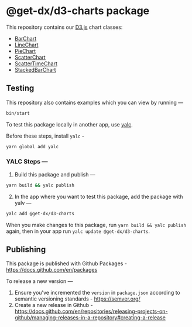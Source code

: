 # @get-dx/d3-charts package

This repository contains our [D3.js](https://d3js.org) chart classes:

- [BarChart](./docs/bar-chart.md)
- [LineChart](./docs/line-chart.md)
- [PieChart](./docs/pie-chart.md)
- [ScatterChart](./docs/scatter-chart.md)
- [ScatterTimeChart](./docs/scatter-time-chart.md)
- [StackedBarChart](./docs/stacked-bar-chart.md)

## Testing

This repository also contains examples which you can view by running —

```bash
bin/start
```

To test this package locally in another app, use [yalc](https://github.com/wclr/yalc).

Before these steps, install `yalc` -

```bash
yarn global add yalc
```

### YALC Steps —

1. Build this package and publish —

```bash
yarn build && yalc publish
```

2. In the app where you want to test this package, add the package with yalv —

```bash
yalc add @get-dx/d3-charts
```

When you make changes to this package, run `yarn build && yalc publish` again, then in your app run `yalc update @get-dx/d3-charts`.

## Publishing

This package is published with Github Packages - https://docs.github.com/en/packages

To release a new version —

1. Ensure you've incremented the `version` in `package.json` according to semantic versioning standards - https://semver.org/
1. Create a new release in Github - https://docs.github.com/en/repositories/releasing-projects-on-github/managing-releases-in-a-repository#creating-a-release
